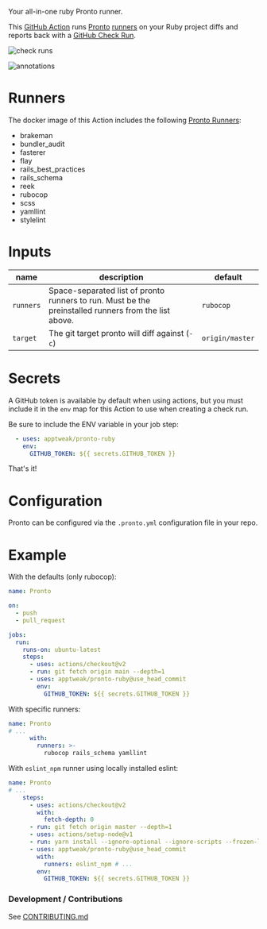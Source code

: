 Your all-in-one ruby Pronto runner.

This [GitHub Action](https://github.com/features/actions) runs [Pronto](https://github.com/prontolabs/pronto) [runners](https://github.com/prontolabs/pronto#runners) on your Ruby project diffs and reports back with a [GitHub Check Run](https://developer.github.com/apps/quickstart-guides/creating-ci-tests-with-the-checks-api/).

![check runs](static/checkrun.png)

![annotations](static/annotations.png)

# Runners

The docker image of this Action includes the following [Pronto Runners](https://github.com/prontolabs/pronto#runners):

- brakeman
- bundler_audit
- fasterer
- flay
- rails_best_practices
- rails_schema
- reek
- rubocop
- scss
- yamllint
- stylelint

# Inputs

| name      | description                                                                                          | default         |
| --------- | ---------------------------------------------------------------------------------------------------- | --------------- |
| `runners` | Space-separated list of pronto runners to run. Must be the preinstalled runners from the list above. | `rubocop`       |
| `target`  | The git target pronto will diff against (`-c`)                                                       | `origin/master` |

# Secrets

A GitHub token is available by default when using actions, but you must include it in the `env` map for this Action to use when creating a check run.

Be sure to include the ENV variable in your job step:

```yaml
  - uses: apptweak/pronto-ruby
    env:
      GITHUB_TOKEN: ${{ secrets.GITHUB_TOKEN }}
```

That's it!

# Configuration

Pronto can be configured via the `.pronto.yml` configuration file in your repo.

# Example

With the defaults (only rubocop):

```yaml
name: Pronto

on:
  - push
  - pull_request

jobs:
  run:
    runs-on: ubuntu-latest
    steps:
      - uses: actions/checkout@v2
      - run: git fetch origin main --depth=1
      - uses: apptweak/pronto-ruby@use_head_commit
        env:
          GITHUB_TOKEN: ${{ secrets.GITHUB_TOKEN }}
```

With specific runners:

```yaml
name: Pronto
# ...
      with:
        runners: >-
          rubocop rails_schema yamllint
```

With `eslint_npm` runner using locally installed eslint:

```yaml
name: Pronto
# ...
    steps:
      - uses: actions/checkout@v2
        with:
          fetch-depth: 0
      - run: git fetch origin master --depth=1
      - uses: actions/setup-node@v1
      - run: yarn install --ignore-optional --ignore-scripts --frozen-lockfile --non-interactive
      - uses: apptweak/pronto-ruby@use_head_commit
        with:
          runners: eslint_npm # ...
        env:
          GITHUB_TOKEN: ${{ secrets.GITHUB_TOKEN }}
```

### Development / Contributions

See [CONTRIBUTING.md](./CONTRIBUTING.md)
